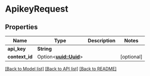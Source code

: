 # ApikeyRequest

## Properties

Name | Type | Description | Notes
------------ | ------------- | ------------- | -------------
**api_key** | **String** |  | 
**context_id** | Option<[**uuid::Uuid**](uuid::Uuid.md)> |  | [optional]

[[Back to Model list]](../README.md#documentation-for-models) [[Back to API list]](../README.md#documentation-for-api-endpoints) [[Back to README]](../README.md)



